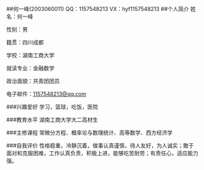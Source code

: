 ##何一峰(2003060011)
QQ：1157548213 VX：hyf1157548213
##个人简介
姓名：何一峰

性别：男

籍贯：四川成都

学校：湖南工商大学

就读专业：金融数学

政治面貌：共青团团员

电子邮件：1157548213@qq.com

###兴趣爱好
学习，篮球，吃饭，医院

###教育水平
湖南工商大学大二高材生

###主修课程
常微分方程、概率论与数理统计、高等数学、西方经济学

###自我评价
性格稳重，冷静沉着，做事认真谨慎，待人友好，为人诚实；敢于面对和克服困难，工作认真负责，积极上进，能够吃苦耐劳；有责任心，适应能力强。
